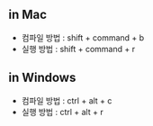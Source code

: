 ## in Mac

- 컴파일 방법 : shift + command + b
- 실행 방법 : shift + command + r

## in Windows

- 컴파일 방법 : ctrl + alt + c
- 실행 방법 : ctrl + alt + r
